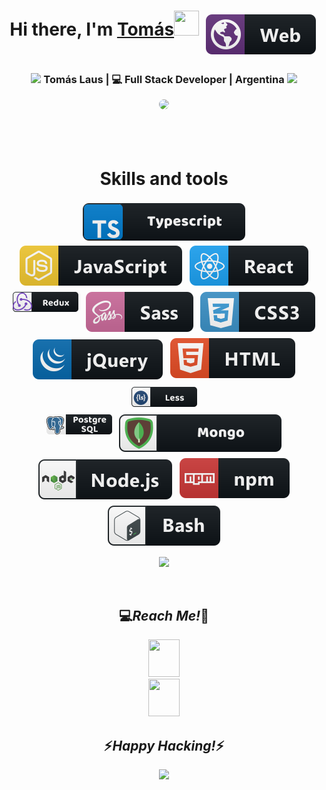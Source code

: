 <h1 align='center'>Hi there, I'm <a href="https://tomaslaus.vercel.app/">Tomás</a><img src="https://user-images.githubusercontent.com/1303154/88677602-1635ba80-d120-11ea-84d8-d263ba5fc3c0.gif" width=40 height=40/> <img src="https://github.com/MikeCodesDotNET/ColoredBadges/raw/master/svg/dev/misc/web.svg" alt="web" style="vertical-align:top; margin:6px 4px"></h1>


<div align="center">
<h3><img src="https://media.giphy.com/media/WUlplcMpOCEmTGBtBW/giphy.gif" width="30"> Tomás Laus | 💻 Full Stack Developer | Argentina <img src="https://external-content.duckduckgo.com/iu/?u=https%3A%2F%2Fflagdownload.com%2Fwp-content%2Fuploads%2FFlag_of_Argentina_Flat_Round-1024x1024.png&f=1&nofb=1" width="30"></h3>
  <img src="https://media.giphy.com/media/rEug7UFYzpvP2/giphy.gif" width="500" style="border-radius:50%">
</div>


<br />
<br />
<br />

### <h1 align='center'>Skills and tools </h1>

<p align="center">
  <img src="media/qt.svg" alt="ts" style="vertical-align:top; margin:4px">
  <img src="https://raw.githubusercontent.com/8bithemant/8bithemant/master/svg/dev/languages/js.svg" alt="js" style="vertical-align:top; margin:4px">
  <img src="https://raw.githubusercontent.com/8bithemant/8bithemant/master/svg/dev/frameworks/react.svg" alt="react" style="vertical-align:top; margin:4px">
     <img src="media/eclipse.png" alt="redux" style="vertical-align:top; margin:6px 4px">

  <img src="https://github.com/MikeCodesDotNET/ColoredBadges/raw/master/svg/dev/languages/sass.svg" alt="sass" style="vertical-align:top; margin:6px 4px">
 
  <img src="https://github.com/MikeCodesDotNET/ColoredBadges/raw/master/svg/dev/languages/css3.svg" alt="bootstrap" style="vertical-align:top; margin:6px 4px">
    <img src="https://github.com/MikeCodesDotNET/ColoredBadges/raw/master/svg/dev/frameworks/jquery.svg" alt="jquery" style="vertical-align:top; margin:6px 4px">
    <img src="https://raw.githubusercontent.com/8bithemant/8bithemant/master/svg/dev/languages/html.svg" alt="html" style="vertical-align:top; margin:4px">   
    <img src="media/lesscss.png" alt="less" style="vertical-align:top; margin:6px 4px">
  
  <br />
    <img src="media/PostgreSQL.png" alt="less" style="vertical-align:top; margin:6px 4px">
  <img src="media/mongo.svg" alt="mongo" style="vertical-align:top; margin:6px 4px">
  <img src="https://github.com/MikeCodesDotNET/ColoredBadges/raw/master/svg/dev/frameworks/nodejs.svg" alt="nodejs" style="vertical-align:top; margin:6px 4px">


  <img src="https://raw.githubusercontent.com/8bithemant/8bithemant/master/svg/dev/services/npm.svg" alt="npm" style="vertical-align:top; margin:4px">
  <img src="https://raw.githubusercontent.com/8bithemant/8bithemant/master/svg/dev/tools/bash.svg" alt="bash" style="vertical-align:top; margin:4px">
  



  


</p>

<!--  -->

<p align="center" >
   <a href="https://github.com/TomasLaus/github-readme-stats"> 
   <img  src="https://github-readme-stats.vercel.app/api?username=TomasLaus&&show_icons=true&theme=monokai&count_private=true&hide=stars,prs,issues,contribs&hide_border=true&border_radius=15"/>
 </a>
</p>


<br />


<h2 align='center'>💻<i>Reach Me!</i>📲</h2>
<p align='center'>
  <a href="https://tomaslaus.vercel.app/"><img src="https://external-content.duckduckgo.com/iu/?u=https%3A%2F%2Fcdn2.iconfinder.com%2Fdata%2Ficons%2Fseo-internet-marketing-6%2F256%2FPortfolio-512.png&f=1&nofb=1" width=50 height=60 /></a><br>
  <a href="https://www.linkedin.com/in/tomaslaus/" ><img src="https://www.svgrepo.com/show/157006/linkedin.svg" width=50 height=60 /><i align='center'></i></a>
</p>

<h2 align='center'>⚡️<i>Happy Hacking!</i>⚡️</h2>
<p align="center">
   <img src="https://media.giphy.com/media/f9XgHHnPnDjOF1hWpl/giphy.gif" />
   </p>
   
   
<br />



